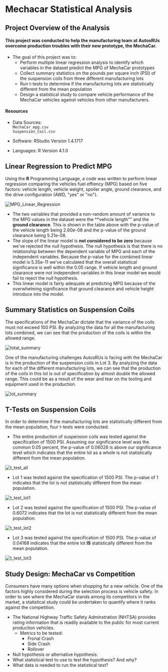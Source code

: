 # Mechacar Statistical Analysis

## Project Overview of the Analysis
#### This project was conducted to help the manufacturing team at AutosRUs overcome production troubles with their new prototype, the **MechaCar**.
* The goal of this project was to:
    * Perform multiple linear regression analysis to identify which variables in the dataset predict the MPG of MechaCar prototypes
    * Collect summary statistics on the pounds per square inch (PSI) of the suspension coils from three different manufacturing lots
    * Run t-tests to determine if the manufacturing lots are statistically different from the mean population
    * Design a statistical study to compare vehicle performance of the MechaCar vehicles against vehicles from other manufacturers.

#### Resources
- Data Sources:<br>
`MechaCar_mpg.csv`<br>`Suspension_Coil.csv`

- Software:  RStudio Version 1.4.1717
- Languages: R Version 4.1.0
  
## Linear Regression to Predict MPG
Using the **R** Programming Language, a code was written to perform linear regression comparing the vehicles fuel effiency (MPG) based on five factors:  vehicle length, vehicle weight, spoiler angle, ground clearance, and the drive configuration (AWD, "yes" or "no").

![MPG_Linear_Regression](https://user-images.githubusercontent.com/77071776/122681679-2da7e700-d1bb-11eb-81bb-b9899d18f288.PNG)
* The two variables that provided a non-random amount of variance to the MPG values in the dataset were the **vehicle length"" and the **ground clearance**.  This is shown in the table above with the p-value of the vehicle length being 2.60e-08 and the p-value of the ground clearance being 5.21e-08.
* The slope of the linear model is **not considered to be zero** because we've rejected the null hypothesis.  The null hypothesis is that there is no relationship between the dependent variable of MPG and each of the independent variables.  Because the p-value for the combined linear model is 5.35e-11 we've calculated that the overall statistical significance is well within the 0.05 range.  If vehicle length and ground clearance were not independent variables in this linear model we would fail to reject the null hypothesis.
* This linear model is fairly adequate at predicting MPG because of the overwhelming significance that ground clearance and vehicle height introduce into the model.
    
## Summary Statistics on Suspension Coils
The specifications of the MechaCar dictate that the variance of the coils must not exceed 100 PSI.  By analyzing the data for all the manufacturing lots combined, we can see that the production of the coils is within the allowed range.

![total_summary](https://user-images.githubusercontent.com/77071776/122684798-533dec00-d1cd-11eb-8297-4be81951e900.PNG)

One of the manufacturing challenges AutosRUs is facing with the MechaCar is in the production of the suspension coils in Lot 3.  By analyzing the data for each of the different manufacturing lots, we can see that the production of the coils in this lot is out of specification by almost double the allowed range.  This could be as a result of the wear and tear on the tooling and equipment used in the production.  

![lot_summary](https://user-images.githubusercontent.com/77071776/122684694-87fd7380-d1cc-11eb-8915-0ba70bf928d2.PNG)

## T-Tests on Suspension Coils
In order to determine if the manufacturing lots are statistically different from the mean population, four t-tests were conducted.

*  The entire production of suspension coils was tested against the specification of 1500 PSI.  Assuming our significance level was the common 0.05 percent, the p-value of 0.06028 is above our significance level which indicates that the entire lot as a whole is not statistically different from the mean population.
 
![t_test_all](https://user-images.githubusercontent.com/77071776/122685566-c34e7100-d1d1-11eb-92e4-5f1a92ec962f.PNG)

*  Lot 1 was tested against the specification of 1500 PSI.  The p-value of 1 indicates that the lot is not statistically different from the mean population.

![t_test_lot1](https://user-images.githubusercontent.com/77071776/122685717-cac24a00-d1d2-11eb-98eb-d74748e6c2ba.PNG)

*  Lot 2 was tested against the specification of 1500 PSI.  The p-value of 0.6072 indicates that the lot is not statistically different from the mean population.

![t_test_lot2](https://user-images.githubusercontent.com/77071776/122685746-eb8a9f80-d1d2-11eb-844f-9d7a0a360e84.PNG)

*  Lot 3 was tested against the specification of 1500 PSI.  The p-value of 0.04168 indicates that the entire lot **IS** statistically different from the mean population.

![t_test_lot3](https://user-images.githubusercontent.com/77071776/122685756-f9402500-d1d2-11eb-8af0-7e7ee94064ca.PNG)

## Study Design: MechaCar vs Competition
Consumers have many options when shopping for a new vehicle.  One of the factors highly considered during the selection process is vehicle safety.  In order to see where the MechaCar stands among its competitors in the market, a statistical study could be undertaken to quantify where it ranks against the competition.

* The National Highway Traffic Safety Adminstration (NHTSA) provides rating information that is readily available to the public for most current production vehicles.
  * Metrics to be tested:
    * Fronal Crash
    * Side Crash
    * Rollover
* Null hypothesis or alternative hypothesis:
* What statistical test to use to test the hypothesis? And why?
* What data is needed to run the statistical test?

